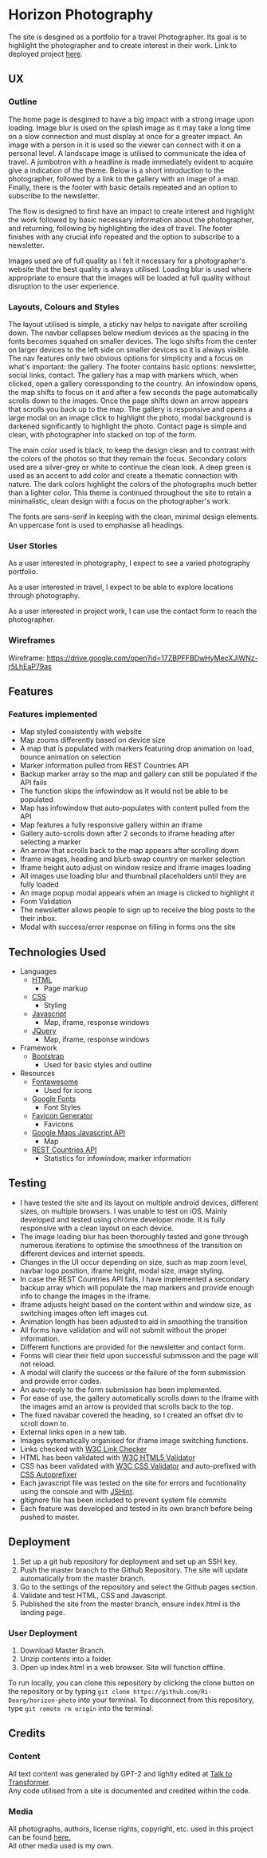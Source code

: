 # Horizon Photography

The site is desgined as a portfolio for a travel Photographer. Its goal is to highlight the photographer and to create interest in their work.
Link to deployed project [here](https://ri-dearg.github.io/horizon-photo/index.html).

## UX

### Outline
The home page is desgined to have a big impact with a strong image upon loading. Image blur is used on the splash image as it may take a long time on a slow connection and must display at once for a greater impact. An image with a person in it is used so the viewer can connect with it on a personal level. A landscape image is utilised to communicate the idea of travel. A jumbotron with a headline is made immediately evident to acquire give a indication of the theme. Below is a short introduction to the photographer, followed by a link to the gallery with an image of a map. Finally, there is the footer with basic details repeated and an option to subscribe to the newsletter.

The flow is designed to first have an impact to create interest and highlight the work followed by basic necessary information about the photographer, and returning, following by highlighting the idea of travel. The footer finishes with any crucial info repeated and the option to subscribe to a newsletter.

Images used are of full quality as I felt it necessary for a photographer's website that the best quality is always utilised. Loading blur is used where appropriate to ensure that the images will be loaded at full quality without disruption to the user experience.

### Layouts, Colours and Styles
The layout utilised is simple, a sticky nav helps to navigate after scrolling down. The navbar collapses below medium devices as the spacing in the fonts becomes squahed on smaller devices. The logo shifts from the center on larger devices to the left side on smaller devices so it is always visible. The nav features only two obvious options for simplicity and a focus on what's important: the gallery. The footer contains basic options: newsletter, social links, contact. The gallery has a map with markers which, when clicked, open a gallery coressponding to the country. An infowindow opens, the map shifts to focus on it and after a few seconds the page automatically scrolls down to the images. Once the page shifts down an arrow appears that scrolls you back up to the map. The gallery is responsive and opens a large modal on an image click to highlight the photo, modal background is darkened significantly to highlight the photo. Contact page is simple and clean, with photographer info stacked on top of the form.

The main color used is black, to keep the design clean and to contrast with the colors of the photos so that they remain the focus. Secondary colors used are a silver-grey or white to continue the clean look. A deep green is used as an accent to add color and create a thematic connection with nature. The dark colors highlight the colors of the photographs much better than a lighter color. This theme is continued throughout the site to retain a minimalistic, clean design with a focus on the photographer's work.

The fonts are sans-serif in keeping with the clean, minimal design elements. An uppercase font is used to emphasise all headings. 

### User Stories
As a user interested in photography, I expect to see a varied photography portfolio.

As a user interested in travel, I expect to be able to explore locations through photography.

As a user interested in project work, I can use the contact form to reach the photographer.

### Wireframes
Wireframe: https://drive.google.com/open?id=17ZBPFFBDwHyMecXJiWNz-r5LhEaP79as

## Features

### Features implemented

- Map styled consistently with website
- Map zooms differently based on device size
- A map that is populated with markers featuring drop animation on load, bounce animation on selection
- Marker information pulled from REST Countries API
- Backup marker array so the map and gallery can still be populated if the API fails
- The function skips the infowindow as it would not be able to be populated
- Map has infowindow that auto-populates with content pulled from the API
- Map features a fully responsive gallery within an iframe
- Gallery auto-scrolls down after 2 seconds to iframe heading after selecting a marker
- An arrow that scrolls back to the map appears after scrolling down
- Iframe images, heading and blurb swap country on marker selection
- Iframe height auto adjust on window resize and iframe images loading
- All images use loading blur and thumbnail placeholders until they are fully loaded
- An image popup modal appears when an image is clicked to highlight it
- Form Validation
- The newsletter allows people to sign up to receive the blog posts to the their inbox.
- Modal with success/error response on filling in forms ons the site

## Technologies Used
- Languages
    - [HTML](w3.org/standards/webdesign/htmlcss)
        * Page markup
    - [CSS](w3.org/standards/webdesign/htmlcss)
        * Styling
    - [Javascript](https://developer.mozilla.org/en-US/docs/Web/JavaScript)
        * Map, iframe, response windows
    - [JQuery](https://jquery.com/)
        * Map, iframe, response windows
- Framework
    - [Bootstrap](https://getbootstrap.com/)
        * Used for basic styles and outline
- Resources
    - [Fontawesome](https://fontawesome.com/)
        * Used for icons
    - [Google Fonts](https://fonts.google.com)
        * Font Styles
    - [Favicon Generator](https://www.favicon-generator.org/)
        * Favicons
    - [Google Maps Javascript API](https://developers.google.com/maps/documentation/javascript/tutorial)
        * Map
    - [REST Countries API](https://restcountries.eu/)
        * Statistics for infowindow, marker information

## Testing
- I have tested the site and its layout on multiple android devices, different sizes, on multiple browsers. I was unable to test on iOS. Mainly developed and tested using chrome developer mode. It is fully responsive with a clean layout on each device.
- The image loading blur has been thoroughly tested and gone through numerous iterations to optimise the smoothness of the transition on different devices and internet speeds.
- Changes in the UI occur depending on size, such as map zoom level, navbar logo position, iframe height, modal size, image styling.
- In case the REST Countries API fails, I have implemented a secondary backup array which will populate the map markers and provide enough info to change the images in the iframe.
- Iframe adjusts height based on the content within and window size, as switching images often left images cut.
- Animation length has been adjusted to aid in smoothing the transition
- All forms have validation and will not submit without the proper information.
- Different functions are provided for the newsletter and contact form.
- Forms will clear their field upon successful submission and the page will not reload.
- A modal will clarify the success or the failure of the form submission and provide error codes.
- An auto-reply to the form submission has been implemented.
- For ease of use, the gallery automatically scrolls down to the iframe with the images amd an arrow is provided that scrolls back to the top.
- The fixed navabar covered the heading, so I created an offset div to scroll down to.
- External links open in a new tab.
- Images sytematically organised for iframe image switching functions.
- Links checked with [W3C Link Checker](https://validator.w3.org/checklink)
- HTML has been validated with [W3C HTML5 Validator](https://validator.w3.org/)
- CSS has been validated with [W3C CSS Validator](https://jigsaw.w3.org/css-validator/) and auto-prefixed with [CSS Autoprefixer](https://autoprefixer.github.io/)
- Each javascript file was tested on the site for errors and fucntionality using the console and with [JSHint](https://jshint.com/).
- gitignore file has been included to prevent system file commits
- Each feature was developed and tested in its own branch before being pushed to master.

## Deployment
1. Set up a git hub repository for deployment and set up an SSH key.
0. Push the master branch to the Github Repository. The site will update automatically from the master branch.
0. Go to the settings of the repository and select the Github pages section.
0. Validate and test HTML, CSS and Javascript.
0. Published the site from the master branch, ensure index.html is the landing page.

### User Deployment
1. Download Master Branch.
0. Unzip contents into a folder.
0. Open up index.html in a web browser. Site will function offline.

To run locally, you can clone this repository by clicking the clone button on the repository or by typing ```git clone https://github.com/Ri-Dearg/horizon-photo``` into your terminal. To disconnect from this repository, type ```git remote rm origin``` into the terminal.

## Credits

### Content
All text content was generated by GPT-2 and lighlty edited at [Talk to Transformer](https://talktotransformer.com/).  
Any code utilised from a site is documented and credited within the code.

### Media
All photographs, authors, license rights, copyright, etc. used in this project can be found [here.]( https://unsplash.com/collections/8825126/used-in-horizon-photo)  
All other media used is my own.
